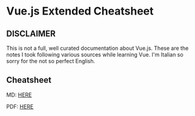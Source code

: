 # Vue.js Extended Cheatsheet

## DISCLAIMER

This is not a full, well curated documentation about Vue.js. These are the notes I took following various sources while learning Vue. I'm Italian so sorry for the not so perfect English. 

## Cheatsheet
MD: [HERE](https://github.com/f0lg0/vue-extendend-cheatsheet/blob/master/vue.md)

PDF: [HERE](https://github.com/f0lg0/vue-extendend-cheatsheet/blob/master/pdf/vue.pdf)
